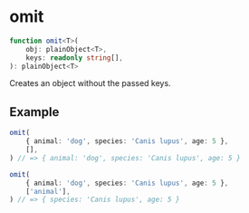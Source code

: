 # omit

```ts
function omit<T>(
    obj: plainObject<T>,
    keys: readonly string[],
): plainObject<T>
```

Creates an object without the passed keys.

## Example

```ts
omit(
    { animal: 'dog', species: 'Canis lupus', age: 5 },
    [],
) // => { animal: 'dog', species: 'Canis lupus', age: 5 }
```

```ts
omit(
    { animal: 'dog', species: 'Canis lupus', age: 5 },
    ['animal'],
) // => { species: 'Canis lupus', age: 5 }
```
